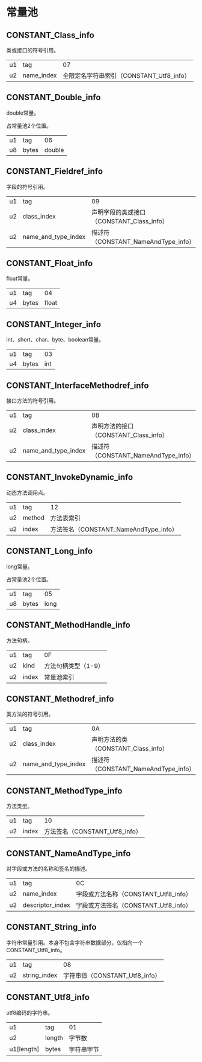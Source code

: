 # 常量池

## CONSTANT_Class_info
类或接口的符号引用。
<table>
	<tr><td>u1</td><td>tag</td><td>07</td></tr>
	<tr><td>u2</td><td>name_index</td><td>全限定名字符串索引（CONSTANT_Utf8_info）</td></tr>
</table>

## CONSTANT_Double_info
double常量。

占常量池2个位置。

<table>
	<tr><td>u1</td><td>tag</td><td>06</td></tr>
	<tr><td>u8</td><td>bytes</td><td>double</td></tr>
</table>

## CONSTANT_Fieldref_info
字段的符号引用。

<table>
	<tr><td>u1</td><td>tag</td><td>09</td></tr>
	<tr><td>u2</td><td>class_index</td><td>声明字段的类或接口（CONSTANT_Class_info）</td></tr>
	<tr><td>u2</td><td>name_and_type_index</td><td>描述符（CONSTANT_NameAndType_info）</td></tr>
</table>

## CONSTANT_Float_info
float常量。

<table>
	<tr><td>u1</td><td>tag</td><td>04</td></tr>
	<tr><td>u4</td><td>bytes</td><td>float</td></tr>
</table>

## CONSTANT_Integer_info
int、short、char、byte、boolean常量。

<table>
	<tr><td>u1</td><td>tag</td><td>03</td></tr>
	<tr><td>u4</td><td>bytes</td><td>int</td></tr>
</table>

## CONSTANT_InterfaceMethodref_info
接口方法的符号引用。

<table>
	<tr><td>u1</td><td>tag</td><td>0B</td></tr>
	<tr><td>u2</td><td>class_index</td><td>声明方法的接口（CONSTANT_Class_info）</td></tr>
	<tr><td>u2</td><td>name_and_type_index</td><td>描述符（CONSTANT_NameAndType_info）</td></tr>
</table>

## CONSTANT_InvokeDynamic_info

动态方法调用点。

<table>
	<tr><td>u1</td><td>tag</td><td>12</td></tr>
	<tr><td>u2</td><td>method</td><td>方法表索引</td></tr>
	<tr><td>u2</td><td>index</td><td>方法签名（CONSTANT_NameAndType_info）</td></tr>
</table>

## CONSTANT_Long_info
long常量。

占常量池2个位置。

<table>
	<tr><td>u1</td><td>tag</td><td>05</td></tr>
	<tr><td>u8</td><td>bytes</td><td>long</td></tr>
</table>

## CONSTANT_MethodHandle_info
方法句柄。

<table>
	<tr><td>u1</td><td>tag</td><td>0F</td></tr>
	<tr><td>u2</td><td>kind</td><td>方法句柄类型（1-9）</td></tr>
	<tr><td>u2</td><td>index</td><td>常量池索引</td></tr>
</table>

## CONSTANT_Methodref_info
类方法的符号引用。

<table>
	<tr><td>u1</td><td>tag</td><td>0A</td></tr>
	<tr><td>u2</td><td>class_index</td><td>声明方法的类（CONSTANT_Class_info）</td></tr>
	<tr><td>u2</td><td>name_and_type_index</td><td>描述符（CONSTANT_NameAndType_info）</td></tr>
</table>

## CONSTANT_MethodType_info
方法类型。

<table>
	<tr><td>u1</td><td>tag</td><td>10</td></tr>
	<tr><td>u2</td><td>index</td><td>方法签名（CONSTANT_Utf8_info）</td></tr>
</table>

## CONSTANT_NameAndType_info
对字段或方法的名称和签名的描述。

<table>
	<tr><td>u1</td><td>tag</td><td>0C</td></tr>
	<tr><td>u2</td><td>name_index</td><td>字段或方法名称（CONSTANT_Utf8_info）</td></tr>
	<tr><td>u2</td><td>descriptor_index</td><td>字段或方法签名（CONSTANT_Utf8_info）</td></tr>
</table>

## CONSTANT_String_info
字符串常量引用。本身不包含字符串数据部分，仅指向一个CONSTANT_Utf8_info。

<table>
	<tr><td>u1</td><td>tag</td><td>08</td></tr>
	<tr><td>u2</td><td>string_index</td><td>字符串值（CONSTANT_Utf8_info）</td></tr>
</table>

## CONSTANT_Utf8_info
utf8编码的字符串。

<table>
	<tr><td>u1</td><td>tag</td><td>01</td></tr>
	<tr><td>u2</td><td>length</td><td>字节数</td></tr>
	<tr><td>u1[length]</td><td>bytes</td><td>字符串字节</td></tr>
</table>